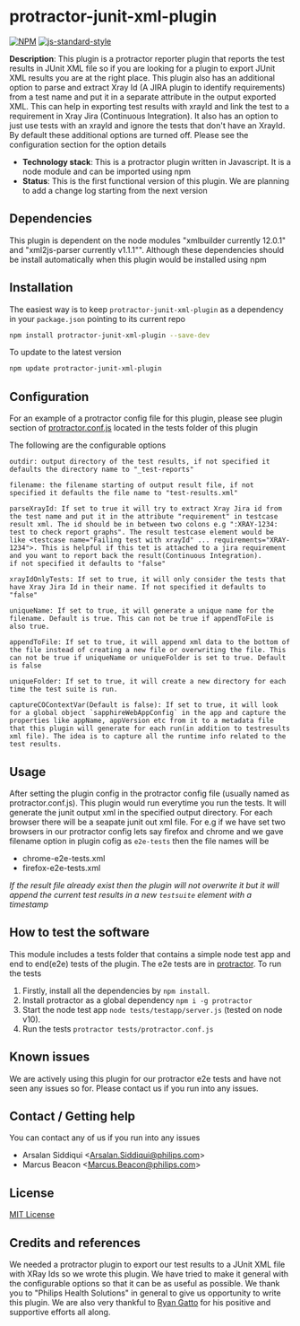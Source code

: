 # protractor-junit-xml-plugin
[![NPM](https://img.shields.io/npm/v/protractor-junit-xml-plugin.svg)](https://www.npmjs.com/package/protractor-junit-xml-plugin)
[![js-standard-style](https://img.shields.io/badge/code%20style-standard-brightgreen.svg?style=flat-square)](https://scm.sapphirepri.com/arsalan.siddiqui/protractor-junit-xml-plugin.git)
 
**Description**: This plugin is a protractor reporter plugin that reports the test results in JUnit XML file so if you are looking for a plugin to export JUnit XML results you are at the right place. 
This plugin also has an additional option to parse and extract Xray Id (A JIRA plugin to identify requirements) from a test name and put it in a separate attribute in the output exported XML. This can help in exporting test results with xrayId and link the test to a requirement in Xray Jira (Continuous Integration). It also has an option to just use tests with an xrayId and ignore the tests that don't have an XrayId. By default these additional options are turned off. Please see the configuration section for the option details

- **Technology stack**: This is a protractor plugin written in Javascript. It is a node module and can be imported using npm  
- **Status**:  This is the first functional version of this plugin. We are planning to add a change log starting from the next version  

## Dependencies
This plugin is dependent on the node modules "xmlbuilder currently 12.0.1" and "xml2js-parser currently v1.1.1"". Although these dependencies should be install automatically when this plugin would be installed using npm

## Installation

The easiest way is to keep `protractor-junit-xml-plugin` as a dependency in your `package.json` pointing to its current repo 

```bash
npm install protractor-junit-xml-plugin --save-dev
```

To update to the latest version
```bash
npm update protractor-junit-xml-plugin
```

## Configuration

For an example of a protractor config file for this plugin, please see plugin section of [protractor.conf.js](tests/protractor.conf.js) located in the tests folder of this plugin

The following are the configurable options
```   
outdir: output directory of the test results, if not specified it defaults the directory name to "_test-reports"

filename: the filename starting of output result file, if not specified it defaults the file name to "test-results.xml" 

parseXrayId: If set to true it will try to extract Xray Jira id from the test name and put it in the attribute "requirement" in testcase result xml. The id should be in between two colons e.g ":XRAY-1234: test to check report graphs". The result testcase element would be like <testcase name="Failing test with xrayId" ... requirements="XRAY-1234">. This is helpful if this tet is attached to a jira requirement and you want to report back the result(Continuous Integration). 
if not specified it defaults to "false"

xrayIdOnlyTests: If set to true, it will only consider the tests that have Xray Jira Id in their name. If not specified it defaults to "false"

uniqueName: If set to true, it will generate a unique name for the filename. Default is true. This can not be true if appendToFile is also true.

appendToFile: If set to true, it will append xml data to the bottom of the file instead of creating a new file or overwriting the file. This can not be true if uniqueName or uniqueFolder is set to true. Default is false

uniqueFolder: If set to true, it will create a new directory for each time the test suite is run. 

captureCOContextVar(Default is false): If set to true, it will look for a global object `sapphireWebAppConfig` in the app and capture the properties like appName, appVersion etc from it to a metadata file that this plugin will generate for each run(in addition to testresults xml file). The idea is to capture all the runtime info related to the test results.

```

## Usage

After setting the plugin config in the protractor config file (usually named as protractor.conf.js). This plugin would run everytime you run the tests. It will generate the junit output xml in the specified output directory. For each browser there will be a seapate junit out xml file. For e.g if we have set two browsers in our protractor config lets say firefox and chrome and we gave filename option in plugin cofig as `e2e-tests` then the file names will be
- chrome-e2e-tests.xml
- firefox-e2e-tests.xml

*If the result file already exist then the plugin will not overwrite it but it will append the current test results in a new `testsuite` element with a timestamp*

## How to test the software

This module includes a tests folder that contains a simple node test app and end to end(e2e) tests of the plugin. The e2e tests are in [protractor](https://www.protractortest.org/#/). To run the tests 
1. Firstly, install all the dependencies by `npm install`.
2. Install protractor as a global dependency `npm i -g protractor`
3. Start the node test app `node tests/testapp/server.js` (tested on node v10).
4. Run the tests `protractor tests/protractor.conf.js`

## Known issues

We are actively using this plugin for our protractor e2e tests and have not seen any issues so for. Please contact us if you run into any issues.

## Contact / Getting help

You can contact any of us if you run into any issues 
- Arsalan Siddiqui <<Arsalan.Siddiqui@philips.com>>
- Marcus Beacon <<Marcus.Beacon@philips.com>>

## License

[MIT License](LICENSE.md) 

## Credits and references

We needed a protractor plugin to export our test results to a JUnit XML file with XRay Ids so we wrote this plugin. We have tried to make it general with the configurable options so that it can be as useful as possible. 
We thank you to "Philips Health Solutions" in general to give us opportunity to write this plugin. We are also very thankful to [Ryan Gatto](mailto:Ryan.Gatto@philips.com) for his positive and supportive efforts all along.

